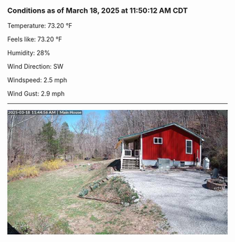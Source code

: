 ### Conditions as of March 18, 2025 at 11:50:12 AM CDT 

Temperature: 73.20 &deg;F

Feels like: 73.20 &deg;F

Humidity: 28%

Wind Direction: SW

Windspeed: 2.5 mph

Wind Gust: 2.9 mph

---

<img src="./images/latest.jpeg"/>

